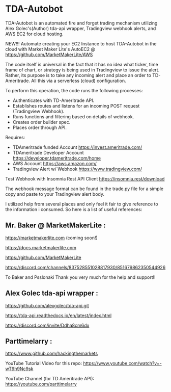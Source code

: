 # TDA-Autobot

TDA-Autobot is an automated fire and forget trading mechanism
utilizing Alex Golec's(Author) tda-api wrapper, Tradingview webhook alerts, and AWS EC2 for cloud hosting.

NEW!!! Automate creating your EC2 Instance to host TDA-Autobot in the cloud with Market Maker Lite's AutoEC2 @ https://github.com/MarketMakerLite/AWS

The code itself is universal in the fact that it has no idea what ticker, time frame of chart, or strategy is being used in Tradingview to issue the alert. Rather, its purpose is to take any incoming alert and place an order to TD-Ameritrade. All this via a serverless (cloud) configuration.

To perform this operation, the code runs the following processes:

-   Authenticates with TD-Ameritrade API.
-   Establishes routes and listens for an incoming POST request (Tradingview Webhook).
-   Runs functions and filtering based on details of webhook.
-   Creates order builder spec.
-   Places order through API.

Requires:
-   TDAmeritrade funded Account https://invest.ameritrade.com/
-   TDAmeritrade Developer Account https://developer.tdameritrade.com/home
-   AWS Account https://aws.amazon.com/
-   Tradingview Alert w/ Webhook https://www.tradingview.com/

Test Webhook with Insomnia Rest API Client https://insomnia.rest/download

The webhook message format can be found in the trade.py file for a simple copy and paste to your Tradingview alert body.

I utilized help from several places and only feel it fair to give reference to the information i consumed. So here is a list of useful references:

## Mr. Baker @ MarketMakerLite :

https://marketmakerlite.com (coming soon!)

https://docs.marketmakerlite.com

https://github.com/MarketMakerLite

https://discord.com/channels/837528551028817930/851679862350544926

To Baker and Psslonaki Thank you very much for the help and support!!


## Alex Golec tda-api wrapper :

https://github.com/alexgolec/tda-api.git

https://tda-api.readthedocs.io/en/latest/index.html

https://discord.com/invite/Ddha8cm6dx


## Parttimelarry :

https://www.github.com/hackingthemarkets

YouTube Tutorial Video for this repo:
https://www.youtube.com/watch?v=-wT9h9Nc9sk

YouTube Channel (for TD Ameritrade API):
https://youtube.com/parttimelarry

